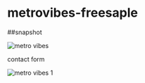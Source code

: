 # metrovibes-freesaple



##snapshot

![metro vibes](https://cloud.githubusercontent.com/assets/9039536/23188145/a78a28aa-f85b-11e6-96cd-0afb55d824ee.png)

contact form

![metro vibes 1](https://cloud.githubusercontent.com/assets/9039536/23188504/f0895de0-f85c-11e6-958c-0315f0dc4136.png)
